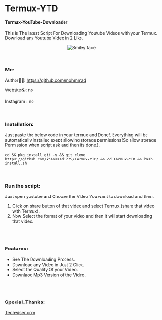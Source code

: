 # Termux-YTD
#### Termux-YouTube-Downloader
This is The latest Script For Downloading Youtube Videos with your Termux. Download any Youtube Video in 2 Liks.
<p align="center">
  <img alt="Smiley face" src="https://4.bp.blogspot.com/-qKxrxikFicQ/Xp68DDj3GNI/AAAAAAAAMXs/ILs0_4M5ojsi8dZqDbGmjAL12NSnWVqzACK4BGAYYCw/s1600/Download%2BYoutube%2BVideos%2Bwith%2BTr%253Dermux.png">
</p>
<br>

### Me:
Author👨‍💻: https://github.com/mohmmad <br>

Website🌎: no<br>

Instagram : no <br>
<br>
<br>

### Installation:
Just paste the below code in your termux and Done!. Everything will be automatically installed exept allowing storage permissions(So allow storage Permission when script ask and then its done.).<br><br>
```cd && pkg install git -y && git clone https://github.com/khansaad1275/Termux-YTD/ && cd Termux-YTD && bash install.sh```
<br>
<br>
<br>

### Run the script:
Just open youtube and Choose the Video You want to download and then:
1. Click on share button of that video and select Termux.(share that video with Termux).
2. Now Select the format of your video and then it will start downloading that video.
<br>
<br>

### Features:
- See The Downloading Process.
- Download any Video in Just 2 Click.
- Select the Quality Of your Video.
- Downlaod Mp3 Version of the Video.

<br>
<br>

### Special_Thanks:
<a href="https://techwiser.com/how-to-use-termux-to-download-youtube-videos/">Techwiser.com</a>
